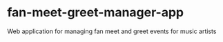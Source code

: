 # fan-meet-greet-manager-app
Web application for managing fan meet and greet events for music artists
